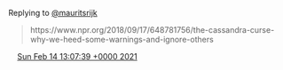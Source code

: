 Replying to [@mauritsrijk](https://twitter.com/mauritsrijk/status/1360920928285245449)

> https://www\.npr\.org/2018/09/17/648781756/the\-cassandra\-curse\-why\-we\-heed\-some\-warnings\-and\-ignore\-others

<img src="../../media/tweet.ico" width="12" /> [Sun Feb 14 13:07:39 +0000 2021](https://twitter.com/DromerDenker/status/1360938756358946823)